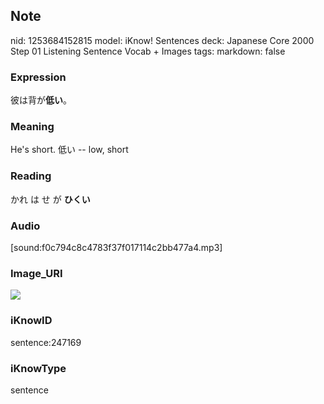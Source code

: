 ## Note
nid: 1253684152815
model: iKnow! Sentences
deck: Japanese Core 2000 Step 01 Listening Sentence Vocab + Images
tags: 
markdown: false

### Expression
<!DOCTYPE html>
<title></title>
彼は背が<b>低い</b>。



### Meaning
He's short.
低い -- low, short

### Reading
<!DOCTYPE html>
<title></title>
かれ は せ が <b>ひくい</b>



### Audio
[sound:f0c794c8c4783f37f017114c2bb477a4.mp3]

### Image_URI
<!DOCTYPE html>
<title></title>
<img src="defcbc984fe69dca7854afe40296a3e8.jpg">



### iKnowID
sentence:247169

### iKnowType
sentence
